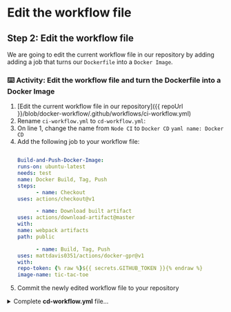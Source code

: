 # Edit the workflow file

## Step 2: Edit the workflow file

We are going to edit the current workflow file in our repository by adding adding a job that turns our `Dockerfile` into a `Docker Image`.

### :keyboard: Activity: Edit the workflow file and turn the Dockerfile into a Docker Image

1. [Edit the current workflow file in our repository]({{ repoUrl }}/blob/docker-workflow/.github/workflows/ci-workflow.yml)
2. Rename `ci-workflow.yml` to `cd-workflow.yml`:
3. On line 1, change the name from `Node CI` to `Docker CD`
        ```yaml
        name: Docker CD
        ```
4. Add the following job to your workflow file:
      ```yaml

      Build-and-Push-Docker-Image:
      runs-on: ubuntu-latest
      needs: test
      name: Docker Build, Tag, Push
      steps:
            - name: Checkout
      uses: actions/checkout@v1

            - name: Download built artifact
      uses: actions/download-artifact@master
      with:
      name: webpack artifacts
      path: public

            - name: Build, Tag, Push
      uses: mattdavis0351/actions/docker-gpr@v1
      with:
      repo-token: {% raw %}${{ secrets.GITHUB_TOKEN }}{% endraw %}
      image-name: tic-tac-toe
      ```
5. Commit the newly edited workflow file to your repository

<details><summary>Complete <b>cd-workflow.yml</b> file...</summary>

```yaml

name: Docker CD

on:
 push:
 # branches-ignore:
 #   - "ci-workflow"
 #   - "docker-workflow"
 paths:
      - "**Dockerfile**"
 

jobs:
 build:

 runs-on: ubuntu-latest

 steps:
      - uses: actions/checkout@v1
      - name: npm install and build webpack
 run: |
          npm install
          npm run build
      - uses: actions/upload-artifact@master
 with:
 name: webpack artifacts
 path: public/
 test:

 runs-on: ubuntu-latest
 needs: build
 strategy:
 matrix:
 os: [ubuntu-lastest, windows-2016]
 node-version: [8.x, 10.x]

 steps:
      - uses: actions/checkout@v1
      - name: Use Node.js {% raw %}${{ matrix.node-version }} {% endraw %}
 uses: actions/setup-node@v1
 with:
 node-version: {% raw %}${{ matrix.node-version }}{% endraw %}
      - uses: actions/download-artifact@master
 with:
 name: webpack artifacts
 path: public
      - name: npm install, and test
 run: |
          npm install
          npm test
 env:
 CI: true

 Build-and-Push-Docker-Image:

 runs-on: ubuntu-latest
 needs: test
 name: Docker Build, Tag, Push

 steps:
      - name: Checkout
 uses: actions/checkout@v1

      - name: Download built artifact
 uses: actions/download-artifact@master
 with:
 name: webpack artifacts
 path: public

      - name: Build, Tag, Push
 uses: mattdavis0351/actions/docker-gpr@v1
 with:
 repo-token: {% raw %}${{ secrets.GITHUB_TOKEN }}{% endraw %}
 image-name: tic-tac-toe
```
</details>